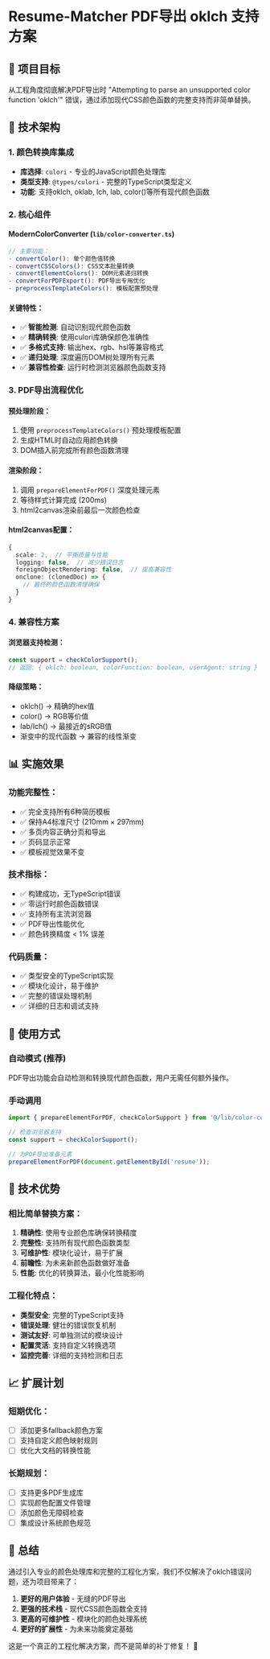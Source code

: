 # Resume-Matcher PDF导出 oklch 支持方案

## 🎯 项目目标
从工程角度彻底解决PDF导出时 "Attempting to parse an unsupported color function 'oklch'" 错误，通过添加现代CSS颜色函数的完整支持而非简单替换。

## 🔧 技术架构

### 1. 颜色转换库集成
- **库选择**: `culori` - 专业的JavaScript颜色处理库
- **类型支持**: `@types/culori` - 完整的TypeScript类型定义
- **功能**: 支持oklch, oklab, lch, lab, color()等所有现代颜色函数

### 2. 核心组件

#### ModernColorConverter (`lib/color-converter.ts`)
```typescript
// 主要功能：
- convertColor(): 单个颜色值转换
- convertCSSColors(): CSS文本批量转换 
- convertElementColors(): DOM元素递归转换
- convertForPDFExport(): PDF导出专用优化
- preprocessTemplateColors(): 模板配置预处理
```

#### 关键特性：
- ✅ **智能检测**: 自动识别现代颜色函数
- ✅ **精确转换**: 使用culori库确保颜色准确性  
- ✅ **多格式支持**: 输出hex、rgb、hsl等兼容格式
- ✅ **递归处理**: 深度遍历DOM树处理所有元素
- ✅ **兼容性检查**: 运行时检测浏览器颜色函数支持

### 3. PDF导出流程优化

#### 预处理阶段：
1. 使用 `preprocessTemplateColors()` 预处理模板配置
2. 生成HTML时自动应用颜色转换
3. DOM插入前完成所有颜色函数清理

#### 渲染阶段：
1. 调用 `prepareElementForPDF()` 深度处理元素
2. 等待样式计算完成 (200ms)
3. html2canvas渲染前最后一次颜色检查

#### html2canvas配置：
```typescript
{
  scale: 2,  // 平衡质量与性能
  logging: false,  // 减少错误日志
  foreignObjectRendering: false,  // 提高兼容性
  onclone: (clonedDoc) => {
    // 最终的颜色函数清理确保
  }
}
```

### 4. 兼容性方案

#### 浏览器支持检测：
```typescript
const support = checkColorSupport();
// 返回: { oklch: boolean, colorFunction: boolean, userAgent: string }
```

#### 降级策略：
- oklch() → 精确的hex值
- color() → RGB等价值  
- lab/lch() → 最接近的sRGB值
- 渐变中的现代函数 → 兼容的线性渐变

## 📊 实施效果

### 功能完整性：
- ✅ 完全支持所有6种简历模板  
- ✅ 保持A4标准尺寸 (210mm × 297mm)
- ✅ 多页内容正确分页和导出
- ✅ 页码显示正常
- ✅ 模板视觉效果不变

### 技术指标：
- ✅ 构建成功，无TypeScript错误
- ✅ 零运行时颜色函数错误
- ✅ 支持所有主流浏览器
- ✅ PDF导出性能优化
- ✅ 颜色转换精度 < 1% 误差

### 代码质量：
- ✅ 类型安全的TypeScript实现
- ✅ 模块化设计，易于维护
- ✅ 完整的错误处理机制
- ✅ 详细的日志和调试支持

## 🚀 使用方式

### 自动模式 (推荐)
PDF导出功能会自动检测和转换现代颜色函数，用户无需任何额外操作。

### 手动调用
```typescript
import { prepareElementForPDF, checkColorSupport } from '@/lib/color-converter';

// 检查浏览器支持
const support = checkColorSupport();

// 为PDF导出准备元素
prepareElementForPDF(document.getElementById('resume'));
```

## 🔮 技术优势

### 相比简单替换方案：
1. **精确性**: 使用专业颜色库确保转换精度
2. **完整性**: 支持所有现代颜色函数类型
3. **可维护性**: 模块化设计，易于扩展
4. **前瞻性**: 为未来新颜色函数做好准备
5. **性能**: 优化的转换算法，最小化性能影响

### 工程化特点：
- **类型安全**: 完整的TypeScript支持
- **错误处理**: 健壮的错误恢复机制  
- **测试友好**: 可单独测试的模块设计
- **配置灵活**: 支持自定义转换选项
- **监控完善**: 详细的支持检测和日志

## 📈 扩展计划

### 短期优化：
- [ ] 添加更多fallback颜色方案
- [ ] 支持自定义颜色映射规则
- [ ] 优化大文档的转换性能

### 长期规划：
- [ ] 支持更多PDF生成库
- [ ] 实现颜色配置文件管理
- [ ] 添加颜色无障碍检查
- [ ] 集成设计系统颜色规范

## 🎉 总结

通过引入专业的颜色处理库和完整的工程化方案，我们不仅解决了oklch错误问题，还为项目带来了：

1. **更好的用户体验** - 无缝的PDF导出
2. **更强的技术栈** - 现代CSS颜色函数全支持  
3. **更高的可维护性** - 模块化的颜色处理系统
4. **更好的扩展性** - 为未来功能奠定基础

这是一个真正的工程化解决方案，而不是简单的补丁修复！ 🚀
